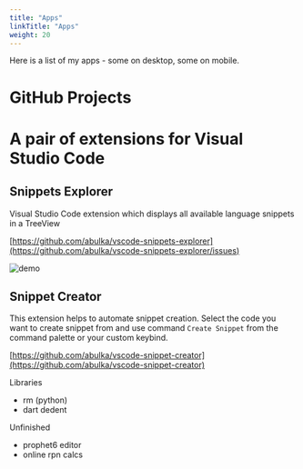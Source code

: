 ```yaml
---
title: "Apps"
linkTitle: "Apps"
weight: 20
---
```


Here is a list of my apps - some on desktop, some on mobile.



GitHub Projects
===============

A pair of extensions for Visual Studio Code
===========================================

Snippets Explorer
-----------------

Visual Studio Code extension which displays all available language snippets in a TreeView

[https://github.com/abulka/vscode-snippets-explorer](https://github.com/abulka/vscode-snippets-explorer/issues)

![demo](https://raw.githubusercontent.com/abulka/vscode-snippets-explorer/master/images/videos/demo1.gif)

Snippet Creator
---------------

This extension helps to automate snippet creation. Select the code you want to create snippet from and use command `Create Snippet` from the command palette or your custom keybind.

[https://github.com/abulka/vscode-snippet-creator](https://github.com/abulka/vscode-snippet-creator)

Libraries
- rm (python)
- dart dedent

Unfinished
- prophet6 editor
- online rpn calcs

